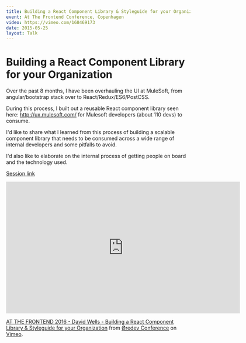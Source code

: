 ```yaml
---
title: Building a React Component Library & Styleguide for your Organization
event: At The Frontend Conference, Copenhagen
video: https://vimeo.com/168469173
date: 2015-05-25
layout: Talk
---
```


# Building a React Component Library for your Organization

Over the past 8 months, I have been overhauling the UI at MuleSoft, from angular/bootstrap stack over to React/Redux/ES6/PostCSS.

During this process, I built out a reusable React component library seen here: http://ux.mulesoft.com/ for Mulesoft developers (about 110 devs) to consume.

I'd like to share what I learned from this process of building a scalable component library that needs to be consumed across a wide range of internal developers and some pitfalls to avoid.

I'd also like to elaborate on the internal process of getting people on board and the technology used.

[Session link](http://atthefrontend.dk/2016/speaker/David-Wells)

<iframe src="https://player.vimeo.com/video/168469173?color=ffffff" width="640" height="360" frameborder="0" webkitallowfullscreen mozallowfullscreen allowfullscreen></iframe>
<p><a href="https://vimeo.com/168469173">AT THE FRONTEND 2016 - David Wells - Building a React Component Library &amp; Styleguide for your Organization</a> from <a href="https://vimeo.com/oredev">&Oslash;redev Conference</a> on <a href="https://vimeo.com">Vimeo</a>.</p>
